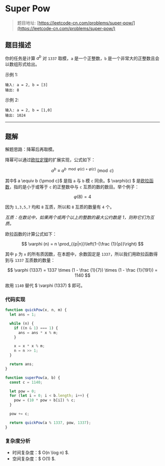 # Super Pow

> 题目地址: [https://leetcode-cn.com/problems/super-pow/](https://leetcode-cn.com/problems/super-pow/)

## 题目描述

你的任务是计算 $a^b$ 对 `1337` 取模，`a` 是一个正整数，`b` 是一个非常大的正整数且会以数组形式给出。

示例 1:

```
输入: a = 2, b = [3]
输出: 8
```

示例 2:

```
输入: a = 2, b = [1,0]
输出: 1024
```

------

## 题解

解题思路：降幂后再取模。

降幂可以通过[欧拉定理](https://zh.wikipedia.org/wiki/%E6%AC%A7%E6%8B%89%E5%AE%9A%E7%90%86_(%E6%95%B0%E8%AE%BA))的扩展实现，公式如下：

$$
a^b \equiv a^{b \mod \varphi (c) + \varphi (c)} {\pmod c}
$$

其中$ a \equiv b {\pmod c}$ 是指 `a` 与 `b` 模 `c` 同余。$ \varphi(c) $ 是[欧拉函数](https://zh.wikipedia.org/wiki/%E6%AC%A7%E6%8B%89%E5%87%BD%E6%95%B0)，指的是小于或等于 `c` 的正整数中与 `c` 互质的数的数目。举个例子：

$$
\varphi (8) = 4
$$

因为 `1,3,5,7` 均和 `8` 互质，所以和 `8` 互质的数量有 `4` 个。

*互质：在数论中，如果两个或两个以上的整数的最大公约数是 1，则称它们为互质。*

欧拉函数的计算公式如下：

$$
\varphi (n) = n \prod_{{p|n}}\left(1-{\frac {1}{p}}\right)
$$

其中 `p` 为 `x` 的所有质因数，在本题中，余数固定是 `1337`，所以我们用欧拉函数得到与 `1337` 互质数的数量：

$$
\varphi (1337) = 1337 \times (1 - \frac {1}{7}) \times (1 - \frac {1}{191}) = 1140
$$

故用 `1140` 替代 $ \varphi (1337) $ 即可。

### 代码实现

```js
function quickPow(x, n, m) {
  let ans = 1;

  while (n) {
    if ((n & 1) === 1) {
      ans = ans * x % m;
    }

    x = x * x % m;
    n = n >> 1;
  }

  return ans;
}

function superPow(a, b) {
  const c = 1140;

  let pow = 0;
  for (let i = 0; i < b.length; i++) {
    pow = (10 * pow + b[i]) % c;
  }

  pow += c;

  return quickPow(a % 1337, pow, 1337);
}
```

### 复杂度分析

* 时间复杂度：$ O(n \log n) $.
* 空间复杂度：$ O(1) $.
